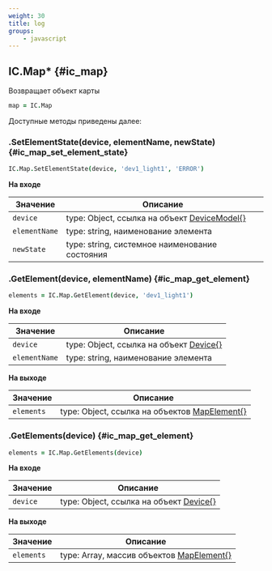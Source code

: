 ```yaml
---
weight: 30
title: log
groups:
    - javascript
---
```


## IC.Map* {#ic_map}

Возвращает объект карты

```coffeescript
map = IC.Map
```
  
Доступные методы приведены далее:

### .SetElementState(device, elementName, newState) {#ic_map_set_element_state}

```coffeescript
IC.Map.SetElementState(device, 'dev1_light1', 'ERROR')
```

**На входе**

**Значение**            | **Описание**
------------------------|--------------
  `device`              | type: Object, ссылка на объект [DeviceModel{}](#device)
  `elementName`         | type: string, наименование элемента
  `newState`            | type: string, системное наименование состояния

### .GetElement(device, elementName) {#ic_map_get_element}

```coffeescript
elements = IC.Map.GetElement(device, 'dev1_light1')
```

**На входе**

**Значение**    | **Описание**
----------------|--------------
  `device`      | type: Object, ссылка на объект [Device{}](#device)
  `elementName` | type: string, наименование элемента


**На выходе**

**Значение**    | **Описание**
----------------|--------------
 `elements`     | type: Object, ссылка на объектов [MapElement{}](#map_element)

### .GetElements(device) {#ic_map_get_element}

```coffeescript
elements = IC.Map.GetElements(device)
```

**На входе**

**Значение**    | **Описание**
----------------|--------------
  `device`      | type: Object, ссылка на объект [Device{}](#device)

**На выходе**

**Значение**    | **Описание**
----------------|--------------
 `elements`     | type: Array, массив объектов [MapElement{}](#map_element)
